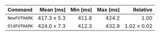 | Command | Mean [ms] | Min [ms] | Max [ms] | Relative |
|:---|---:|---:|---:|---:|
| `NewFUTHARK` | 417.3 ± 5.3 | 411.8 | 424.2 | 1.00 |
| `OldFUTHARK` | 424.0 ± 7.3 | 412.3 | 432.9 | 1.02 ± 0.02 |
